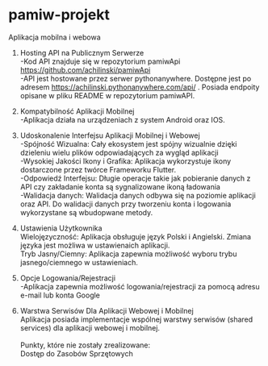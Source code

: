 # pamiw-projekt
Aplikacja mobilna i webowa 

1. Hosting API na Publicznym Serwerze\
-Kod API znajduje się w repozytorium pamiwApi https://github.com/achilinski/pamiwApi \
-API jest hostowane przez serwer pythonanywhere. Dostępne jest po adresem https://achilinski.pythonanywhere.com/api/ . Posiada endpoity opisane w pliku README w repozytorium pamiwAPI. 

3. Kompatybilność Aplikacji Mobilnej \
-Aplikacja działa na urządzeniach z system Android oraz IOS. 

4. Udoskonalenie Interfejsu Aplikacji Mobilnej i Webowej\
-Spójność Wizualna: Cały ekosystem jest spójny wizualnie dzięki dzieleniu wielu plików odpowiadających za wygląd aplikacji \
-Wysokiej Jakości Ikony i Grafika: Aplikacja wykorzystuje ikony dostarczone przez twórce Frameworku Flutter. \
-Odpowiedź Interfejsu: Długie operacje takie jak pobieranie danych z API czy zakładanie konta są sygnalizowane ikoną ładowania \
-Walidacja danych: Walidacja danych odbywa się na poziomie aplikacji oraz API. Do walidacji danych przy tworzeniu konta i logowania wykorzystane są wbudopwane metody. 

4. Ustawienia Użytkownika \
Wielojęzyczność: Aplikacja obsługuje język Polski i Angielski. Zmiana języka jest możliwa w ustawienaich aplikacji. \
Tryb Jasny/Ciemny: Aplikacja zapewnia możliwość wyboru trybu jasnego/ciemnego w ustawieniach. 

5. Opcje Logowania/Rejestracji \
-Aplikacja zapewnia możliwość logowania/rejestracji za pomocą adresu e-mail lub konta Google 

7. Warstwa Serwisów Dla Aplikacji Webowej i Mobilnej \
Aplikacja posiada implementacje wspólnej warstwy serwisów (shared services) dla aplikacji webowej i mobilnej.
\
\
Punkty, które nie zostały zrealizowane: \
Dostęp do Zasobów Sprzętowych
